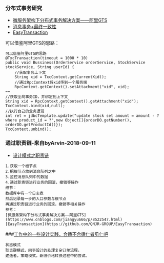 ### 分布式事务研究
- [微服务架构下分布式事务解决方案——阿里GTS](https://www.cnblogs.com/jiangyu666/p/8522547.html)
- [消息事务+最终一致性](https://blog.csdn.net/mine_song/article/details/64118963)
- [EasyTransaction](https://github.com/QNJR-GROUP/EasyTransaction)

可以借鉴阿里GTS的思路：
```
可以借鉴阿里GTS的思路
@TxcTransaction(timeout = 1000 * 10)
public void Bussiness(OrderService orderService, StockService stockService, String userId) {
    //获取事务上下文
    String xid = TxcContext.getCurrentXid();
    //通过RpcContext将xid传到一个服务端
    RpcContext.getContext().setAttachment("xid", xid);
==
//获取全局事务ID，并绑定到上下文
String xid = RpcContext.getContext().getAttachment("xid");
TxcContext.bind(xid,null);
//执行自己的业务逻辑
int ret = jdbcTemplate.update("update stock set amount = amount - ? where product_id = ?",new Object[]{orderDO.getNumber(), orderDO.getProductId()});
TxcContext.unbind();
```

### 通过职责链-来自byArvin-2018-09-11
- [设计模式之职责链](http://blog.51cto.com/zero01/2065240)

```
1.获取一个根节点
2.把根节点放到消息队列之中
3.监控消息队列中的数据
4.通过职责链进行业务的回滚，撤销等操作
细节：
数据库中有一个日志表
然后记录每一步的入口参数与根节点
再通过职责链进行业务的回滚，撤销等相关操作
参考：
[微服务架构下分布式事务解决方案——阿里GTS](https://www.cnblogs.com/jiangyu666/p/8522547.html)
[EasyTransaction](https://github.com/QNJR-GROUP/EasyTransaction)

```
###[工作中的一些设计实践，合适不合适仁者见仁吧](https://github.com/jiangmin168168/jim-framework)
```
状态模式
职责键模式，同事设计的处理复杂订单流程。
建造者，策略模式。新旧价格转换过程中的尝试。
```